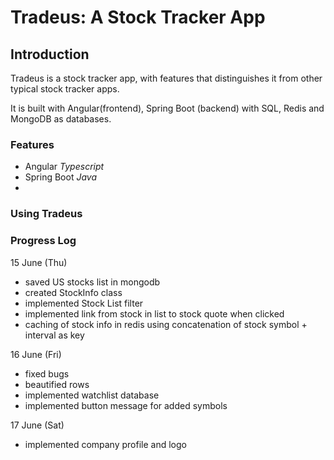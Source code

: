 # Tradeus: A Stock Tracker App

## Introduction
Tradeus is a stock tracker app, with features that distinguishes it from other typical stock tracker apps. 

It is built with Angular(frontend), Spring Boot (backend) with SQL, Redis and MongoDB as databases. 

### Features
- Angular *Typescript*
- Spring Boot *Java*
- 

### Using Tradeus


### Progress Log
15 June (Thu)
- saved US stocks list in mongodb
- created StockInfo class
- implemented Stock List filter
- implemented link from stock in list to stock quote when clicked
- caching of stock info in redis using concatenation of stock symbol + interval as key

16 June (Fri)
- fixed bugs
- beautified rows
- implemented watchlist database
- implemented button message for added symbols

17 June (Sat)
- implemented company profile and logo